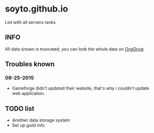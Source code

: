 # soyto.github.io

List with all servers ranks

## INFO

 All data shown is truncated, you can look the whole data on <a href="https://onedrive.live.com/redir?resid=A6F68B73AE6BAE48!106&authkey=!AFGSFbCYU9lEuSw&ithint=folder%2c" target="_blank">OneDrive</a>

## Troubles known

### 08-25-2015
- Gameforge didn't updated their website, that's why i couldn't update web application.

## TODO list

- Another data storage system
- Set up guild info
